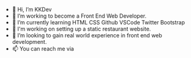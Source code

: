 - 👋 Hi, I’m KKDev
- 👀 I’m working to become a Front End Web Developer.
- 🌱 I’m currently learning HTML CSS Github VSCode Twitter Bootstrap
- :school_satchel: I'm working on setting up a static restaurant website.
- 💞️ I’m looking to gain real world experience in front end web development.
- 📫 You can reach me via 

<!---
kwong148/kwong148 is a ✨ special ✨ repository because its `README.md` (this file) appears on your GitHub profile.
You can click the Preview link to take a look at your changes.
--->
